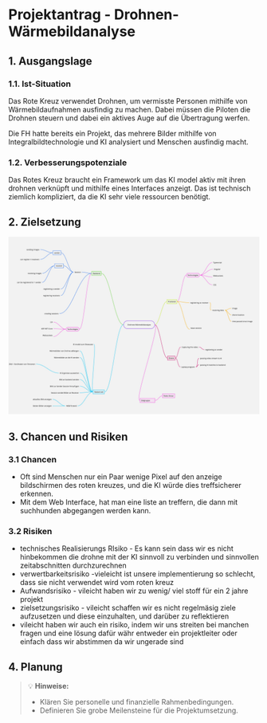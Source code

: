 # Projektantrag - Drohnen-Wärmebildanalyse

## 1. Ausgangslage

### 1.1. Ist-Situation

Das Rote Kreuz verwendet Drohnen, um vermisste Personen mithilfe von Wärmebildaufnahmen ausfindig zu machen. Dabei müssen die Piloten die Drohnen steuern und dabei ein aktives Auge auf die Übertragung werfen.

Die FH hatte bereits ein Projekt, das mehrere Bilder mithilfe von Integralbildtechnologie und KI analysiert und Menschen ausfindig macht.

### 1.2. Verbesserungspotenziale

Das Rotes Kreuz braucht ein Framework um das KI model aktiv mit ihren drohnen verknüpft und mithilfe eines Interfaces anzeigt. Das ist technisch ziemlich kompliziert, da die KI sehr viele ressourcen benötigt.



## 2. Zielsetzung

![image](assets/mindmap.jpg)

## 3. Chancen und Risiken

### 3.1 Chancen

* Oft sind Menschen nur ein Paar wenige Pixel auf den anzeige bildschirmen des roten kreuzes, und die KI würde dies treffsicherer erkennen.
* Mit dem Web Interface, hat man eine liste an treffern, die dann mit suchhunden abgegangen werden kann.

### 3.2 Risiken

* technisches Realisierungs RIsiko - Es kann sein dass wir es nicht hinbekommen die drohne mit der KI sinnvoll zu verbinden und sinnvollen zeitabschnitten durchzurechnen
* verwertbarkeitsrisiko -vieleicht ist unsere implementierung so schlecht, dass sie nicht verwendet wird vom roten kreuz
* Aufwandsrisiko - vileicht haben wir zu wenig/ viel stoff für ein 2 jahre projekt
* zielsetzungsrisiko -  vileicht schaffen wir es nicht regelmäsig ziele aufzusetzen und diese einzuhalten, und darüber zu reflektieren
* vileicht haben wir auch ein risiko, indem wir uns streiten bei manchen fragen und eine lösung dafür währ entweder ein projektleiter oder einfach dass wir abstimmen da wir ungerade sind


## 4. Planung

> :bulb: **Hinweise:**
>
> - Klären Sie personelle und finanzielle Rahmenbedingungen.
> - Definieren Sie grobe Meilensteine für die Projektumsetzung.
